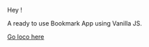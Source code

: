 Hey !

A ready to use Bookmark App using Vanilla JS.

<a href="https://soumyabrotobanerjee.github.io/bookmark.github.io/bookmarker/">Go loco here</a>

